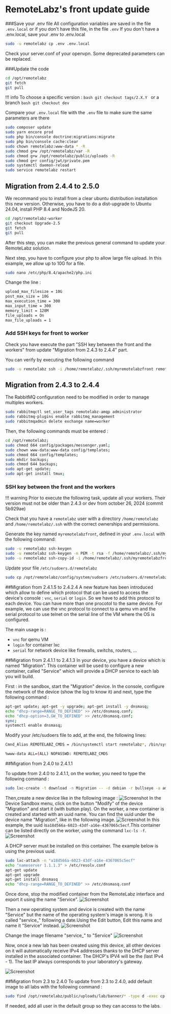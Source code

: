 # RemoteLabz's front update guide

###Save your .env file
All configuration variables are saved in the file `.env.local` or if you don't have this file, in the file `.env`
If you don't have a .env.local, save your .env to .env.local
```bash
sudo -u remotelabz cp .env .env.local
```
Check your server.conf of your openvpn. Some deprecated parameters can be replaced.

###Update the code
```bash
cd /opt/remotelabz
git fetch
git pull
```

!!! info
    To choose a specific version :
    ```bash
    git checkout tags/2.X.Y
    ```
    or a branch
    ```bash
    git checkout dev
    ```

Compare your `.env.local` file with the `.env` file to make sure the same parameters are there

```bash
sudo composer update
sudo yarn encore prod
sudo php bin/console doctrine:migrations:migrate
sudo php bin/console cache:clear
sudo chown remotelabz:www-data * -R
sudo chmod g+w /opt/remotelabz/var -R
sudo chmod g+w /opt/remotelabz/public/uploads -R
sudo chmod g+r config/jwt/private.pem
sudo systemctl daemon-reload
sudo service remotelabz restart
```
## Migration from 2.4.4 to 2.5.0
We recommand you to install from a clear ubuntu distribution installation this new version. Otherwise, you have to do a dist-upgrade to Ubuntu 24.04, install PHP 8.4 and NodeJS 20. 
```bash
cd /opt/remotelabz-worker
git checkout Upgrade-2.5
git fetch
git pull
```

After this step, you can make the previous general command to update your RemoteLabz solution.

Next step, you have to configure your php to allow large file upload. In this example, we allow up to 10G for a file.

```bash
sudo nano /etc/php/8.4/apache2/php.ini
```
Change the line :
```bash
upload_max_filesize = 10G
post_max_size = 10G
max_execution_time = 300
max_input_time = 300
memory_limit = 128M
file_uploads = On
max_file_uploads = 1
```

### Add SSH keys for front to worker
Check you have execute the part "SSH key between the front and the workers" from update "Migration from 2.4.3 to 2.4.4" part.

You can verify by executing the following command
```bash
sudo -u remotelabz ssh -i /home/remotelabz/.ssh/myremotelabzfront remotelabz-worker@Worker_X-IP
```

## Migration from 2.4.3 to 2.4.4

The RabbitMQ configuration need to be modified in order to manage multiples workers.
```bash
sudo rabbitmqctl set_user_tags remotelabz-amqp administrator
sudo rabbitmq-plugins enable rabbitmq_management
sudo rabbitmqadmin delete exchange name=worker
```

Then, the following commands must be entered  :
```bash
cd /opt/remotelabz;
sudo chmod 664 config/packages/messenger.yaml;
sudo chown www-data:www-data config/templates;
sudo chmod 664 config/templates;
sudo mkdir backups;
sudo chmod 644 backups;
sudo apt-get update;
sudo apt-get install tmux;
```
### SSH key between the front and the workers
!!! warning
    Prior to execute the following task, update all your workers. Their version must not be older than 2.4.3 or dev from october 26, 2024 (commit 5b929ae)

Check that you have a `remotelabz` user with a directory `/home/remotelabz` and `/home/remotelabz/.ssh` with the correct ownerships and permissions.

Generate the key named `myremotelabzfront`, defined in your `.env.local` with the following command:

```bash
sudo -u remotelabz ssh-keygen
sudo -u remotelabz ssh-keygen -m PEM -t rsa -f /home/remotelabz/.ssh/myremotelabzfront
sudo -u remotelabz ssh-copy-id -i /home/remotelabz/.ssh/myremotelabzfront.pub remotelabz-worker@Worker_X-IP
```

Update your file  `/etc/sudoers.d/remotelabz`

```bash
sudo cp /opt/remotelabz/config/system/sudoers /etc/sudoers.d/remotelabz
```

##Migration from 2.4.1.5 to 2.4.2.4
A new feature has been introduced which allow to define which protocol that can be used to access the device's console : `vnc`, `serial` or `login`. So we have to add this protocol to each device. You can have more than one procotol to the same device. For example, we can use the vnc protocol to connect to a qemu vm and the serial protocol to use telnet on the serial line of the VM where the OS is configured.

The main usage is : 
  - `vnc` for qemu VM
  - `login` for container lxc
  - `serial` for network device like firewalls, switchs, routers, ...

##Migration from 2.4.1.1 to 2.4.1.3
In your device, you have a device which is named "Migration". This container will be used to configure a new container, called "Service" which will provide a DHCP service to each lab you will build.

First : in the sandbox, start the "Migration" device. In the console, configure the network of the device (show the log to know it) and next, type the following command :
```bash
apt-get update; apt-get -y upgrade; apt-get install -y dnsmasq;
echo "dhcp-range=RANGE_TO_DEFINED" >> /etc/dnsmasq.conf;
echo "dhcp-option=3,GW_TO_DEFINED" >> /etc/dnsmasq.conf;
sync;
systemctl enable dnsmasq;
```
Modify your /etc/sudoers file to add, at the end, the following lines: 
```bash
Cmnd_Alias REMOTELABZ_CMDS = /bin/systemctl start remotelabz*, /bin/systemctl stop remotelabz*, /bin/systemctl status remotelabz*

%www-data ALL=(ALL) NOPASSWD: REMOTELABZ_CMDS
```

##Migration from 2.4.0 to 2.4.1.1

To update from 2.4.0 to 2.4.1.1, on the worker, you need to type the following command :
```bash
sudo lxc-create -t download -n Migration -- -d debian -r bullseye -a amd64 --keyserver hkp://keyserver.ubuntu.com
```
Then,create a new device like in the following image :
![Screenshot](/images/Migration/Migration.jpg)
In the Device Sandbox menu, click on the button "Modify" of the device "Migration" and start it (with button play). On the worker, a new container is created and started with an uuid name. You can find the uuid under the device name "Migration", like in the following image.
![Screenshot](/images/Migration/Migration-Sandbox.jpg)
In this example, the uuid is`a18d566a-6023-43df-a16e-4367065c5ecf`.This container can be listed directly on the worker, using the command `lxc-ls -f`.
![Screenshot](/images/Migration/Migration-Console.jpg)

A DHCP server must be installed on this container. The example below is using the previous uuid.
```bash
sudo lxc-attach -n "a18d566a-6023-43df-a16e-4367065c5ecf"
echo "nameserver 1.1.1.3" > /etc/resolv.conf
apt-get update
apt-get upgrade
apt-get install dnsmasq
echo "dhcp-range=RANGE_TO_DEFINED" >> /etc/dnsmasq.conf
```
Once done, stop the modified container from the RemoteLabz interface and export it using the name "Service".
![Screenshot](/images/Migration/Migration-Export.jpg)

Then a new operating system and device is created with the name "Service" but the name of the operating system's image is wrong. It is called "service_" following a date.Using the Edit button, Edit this name and name it "Service" instead. 
![Screenshot](/images/Migration/Migration-OS-image.jpg)

Change the image filename "service_" to "Service"
![Screenshot](/images/Migration/Migration-OS-changed.jpg)

Now, once a new lab has been created using this device, all other devices on it will automatically receive IPv4 addresses thanks to the DHCP server installed in the associated container. The DHCP's IPV4 will be the (last IPv4 - 1). The last IP always corresponds to your laboratory's gateway.

![Screenshot](/images/Migration/Migration-End.jpg)


##Migration from 2.3 to 2.4.0
To update from 2.3 to 2.4.0, add default image to all labs with the following command :
```bash
sudo find /opt/remotelabz/public/uploads/lab/banner/* -type d -exec cp /opt/remotelabz/public/build/images/logo/nopic.jpg {}/nopic.jpg \;
```
If needed, add all user in the default group so they can access to the labs.


